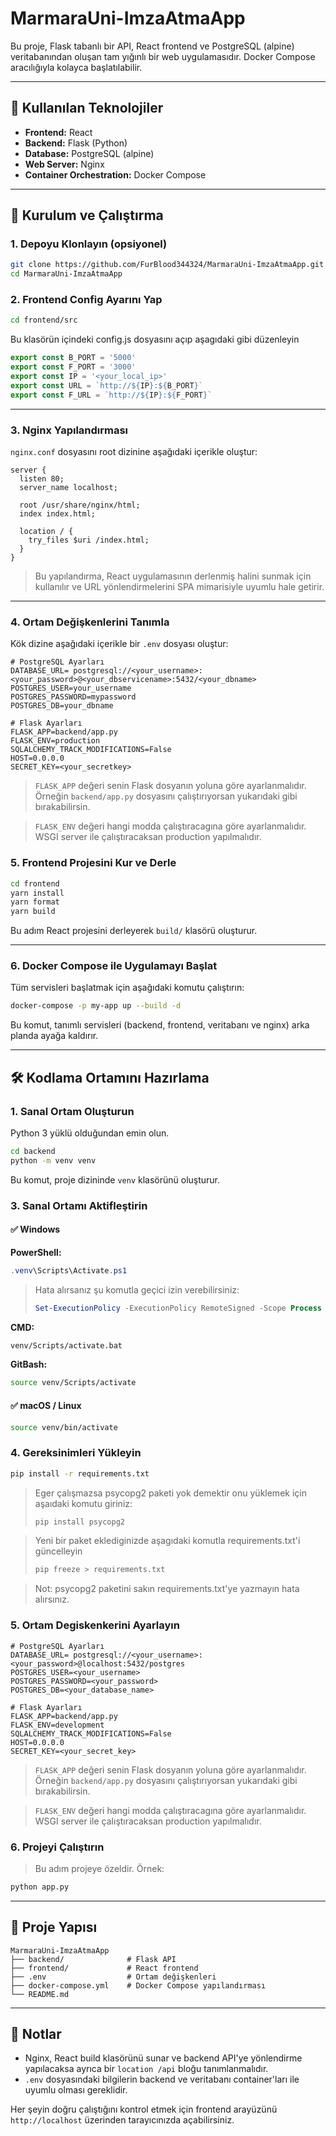 # MarmaraUni-ImzaAtmaApp

Bu proje, Flask tabanlı bir API, React frontend ve PostgreSQL (alpine) veritabanından oluşan tam yığınlı bir web uygulamasıdır. Docker Compose aracılığıyla kolayca başlatılabilir.

---

## 🔧 Kullanılan Teknolojiler

- **Frontend:** React
- **Backend:** Flask (Python)
- **Database:** PostgreSQL (alpine)
- **Web Server:** Nginx
- **Container Orchestration:** Docker Compose

---

## 🚀 Kurulum ve Çalıştırma

### 1. Depoyu Klonlayın (opsiyonel)

```bash
git clone https://github.com/FurBlood344324/MarmaraUni-ImzaAtmaApp.git
cd MarmaraUni-ImzaAtmaApp
```

### 2. Frontend Config Ayarını Yap

```bash
cd frontend/src
```
Bu klasörün içindeki config.js dosyasını açıp aşagıdaki gibi düzenleyin 

```config.js
export const B_PORT = '5000'
export const F_PORT = '3000'
export const IP = '<your_local_ip>'
export const URL = `http://${IP}:${B_PORT}`
export const F_URL = `http://${IP}:${F_PORT}`
```

---

### 3. Nginx Yapılandırması

`nginx.conf` dosyasını root dizinine aşağıdaki içerikle oluştur:

```nginx
server {
  listen 80;
  server_name localhost;

  root /usr/share/nginx/html;
  index index.html;

  location / {
    try_files $uri /index.html;
  }
}
```

> Bu yapılandırma, React uygulamasının derlenmiş halini sunmak için kullanılır ve URL yönlendirmelerini SPA mimarisiyle uyumlu hale getirir.

---

### 4. Ortam Değişkenlerini Tanımla

Kök dizine aşağıdaki içerikle bir `.env` dosyası oluştur:

```env
# PostgreSQL Ayarları
DATABASE_URL= postgresql://<your_username>:<your_password>@<your_dbservicename>:5432/<your_dbname>
POSTGRES_USER=your_username
POSTGRES_PASSWORD=mypassword
POSTGRES_DB=your_dbname

# Flask Ayarları
FLASK_APP=backend/app.py
FLASK_ENV=production
SQLALCHEMY_TRACK_MODIFICATIONS=False
HOST=0.0.0.0
SECRET_KEY=<your_secretkey>
```

> `FLASK_APP` değeri senin Flask dosyanın yoluna göre ayarlanmalıdır. Örneğin `backend/app.py` dosyasını çalıştırıyorsan yukarıdaki gibi bırakabilirsin.

> `FLASK_ENV` değeri hangi modda çalıştıracagına göre ayarlanmalıdır. WSGI server ile çalıştıracaksan production yapılmalıdır.

### 5. Frontend Projesini Kur ve Derle

```bash
cd frontend
yarn install
yarn format
yarn build
```

Bu adım React projesini derleyerek `build/` klasörü oluşturur.

---

### 6. Docker Compose ile Uygulamayı Başlat

Tüm servisleri başlatmak için aşağıdaki komutu çalıştırın:

```bash
docker-compose -p my-app up --build -d
```

Bu komut, tanımlı servisleri (backend, frontend, veritabanı ve nginx) arka planda ayağa kaldırır.

---

## 🛠️ Kodlama Ortamını Hazırlama

### 1. Sanal Ortam Oluşturun

Python 3 yüklü olduğundan emin olun.

```bash
cd backend
python -m venv venv
```

Bu komut, proje dizininde `venv` klasörünü oluşturur.

### 3. Sanal Ortamı Aktifleştirin

#### ✅ Windows

**PowerShell:**

```powershell
.venv\Scripts\Activate.ps1
```

> Hata alırsanız şu komutla geçici izin verebilirsiniz:
>
> ```powershell
> Set-ExecutionPolicy -ExecutionPolicy RemoteSigned -Scope Process
> ```

**CMD:**

```cmd
venv/Scripts/activate.bat
```

**GitBash:**

```bash
source venv/Scripts/activate
```

#### ✅ macOS / Linux

```bash
source venv/bin/activate
```

### 4. Gereksinimleri Yükleyin

```bash
pip install -r requirements.txt
```
> Eger çalışmazsa psycopg2 paketi yok demektir onu yüklemek için aşaıdaki komutu giriniz:
>
>```bash
>pip install psycopg2
>```

> Yeni bir paket eklediginizde aşagıdaki komutla requirements.txt'i güncelleyin 
>
>```bash
>pip freeze > requirements.txt
>```

> Not: psycopg2 paketini sakın requirements.txt'ye yazmayın hata alırsınız.

### 5. Ortam Degiskenkerini Ayarlayın

```env
# PostgreSQL Ayarları
DATABASE_URL= postgresql://<your_username>:<your_password>@localhost:5432/postgres
POSTGRES_USER=<your_username>
POSTGRES_PASSWORD=<your_password>
POSTGRES_DB=<your_database_name>

# Flask Ayarları
FLASK_APP=backend/app.py
FLASK_ENV=development
SQLALCHEMY_TRACK_MODIFICATIONS=False
HOST=0.0.0.0
SECRET_KEY=<your_secret_key>
```

> `FLASK_APP` değeri senin Flask dosyanın yoluna göre ayarlanmalıdır. Örneğin `backend/app.py` dosyasını çalıştırıyorsan yukarıdaki gibi bırakabilirsin.

> `FLASK_ENV` değeri hangi modda çalıştıracagına göre ayarlanmalıdır. WSGI server ile çalıştıracaksan production yapılmalıdır.


### 6. Projeyi Çalıştırın

> Bu adım projeye özeldir. Örnek:

```bash
python app.py
```

---

## 📁 Proje Yapısı

```plaintext
MarmaraUni-ImzaAtmaApp
├── backend/              # Flask API
├── frontend/             # React frontend
├── .env                  # Ortam değişkenleri
├── docker-compose.yml    # Docker Compose yapılandırması
└── README.md
```

---

## 📌 Notlar

- Nginx, React build klasörünü sunar ve backend API'ye yönlendirme yapılacaksa ayrıca bir `location /api` bloğu tanımlanmalıdır.
- `.env` dosyasındaki bilgilerin backend ve veritabanı container'ları ile uyumlu olması gereklidir.

Her şeyin doğru çalıştığını kontrol etmek için frontend arayüzünü `http://localhost` üzerinden tarayıcınızda açabilirsiniz.
